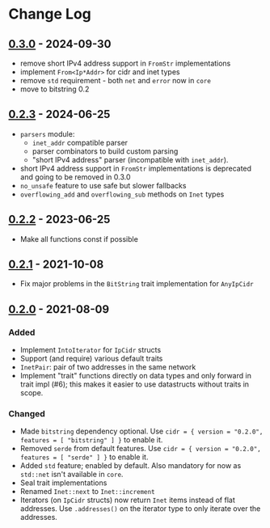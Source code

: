 # Change Log

## [0.3.0] - 2024-09-30

- remove short IPv4 address support in `FromStr` implementations
- implement `From<Ip*Addr>` for cidr and inet types
- remove `std` requirement - both `net` and `error` now in `core`
- move to bitstring 0.2

## [0.2.3] - 2024-06-25

- `parsers` module:
    * `inet_addr` compatible parser
    * parser combinators to build custom parsing
    * "short IPv4 address" parser (incompatible with `inet_addr`).
- short IPv4 address support in `FromStr` implementations is deprecated and
  going to be removed in 0.3.0
- `no_unsafe` feature to use safe but slower fallbacks
- `overflowing_add` and `overflowing_sub` methods on `Inet` types

## [0.2.2] - 2023-06-25

- Make all functions const if possible

## [0.2.1] - 2021-10-08

- Fix major problems in the `BitString` trait implementation for `AnyIpCidr`

## [0.2.0] - 2021-08-09

### Added

- Implement `IntoIterator` for `IpCidr` structs
- Support (and require) various default traits
- `InetPair`: pair of two addresses in the same network
- Implement "trait" functions directly on data types and only forward in trait impl (#6); this makes it easier to use datastructs without traits in scope.

### Changed

- Made `bitstring` dependency optional. Use `cidr = { version = "0.2.0", features = [ "bitstring" ] }` to enable it.
- Removed `serde` from default features. Use `cidr = { version = "0.2.0", features = [ "serde" ] }` to enable it.
- Added `std` feature; enabled by default.  Also mandatory for now as `std::net` isn't available in `core`.
- Seal trait implementations
- Renamed `Inet::next` to `Inet::increment`
- Iterators (on `IpCidr` structs) now return `Inet` items instead of flat addresses. Use `.addresses()` on the iterator type to only iterate over the addresses.

[0.2.0]: https://github.com/stbuehler/rust-cidr/compare/cidr-0.1.1...cidr-0.2.0
[0.2.1]: https://github.com/stbuehler/rust-cidr/compare/cidr-0.2.0...cidr-0.2.1
[0.2.2]: https://github.com/stbuehler/rust-cidr/compare/cidr-0.2.1...cidr-0.2.2
[0.2.3]: https://github.com/stbuehler/rust-cidr/compare/cidr-0.2.2...cidr-0.2.3
[0.3.0]: https://github.com/stbuehler/rust-cidr/compare/cidr-0.2.3...cidr-0.3.0
